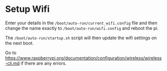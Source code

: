 # Setup Wifi

Enter your details in the `/boot/auto-run/current_wifi.config` file and then change the name exactly to `/boot/auto-run/wifi.config` and reboot the pi.

The `/boot/auto-run/startup.sh` script will then update the wifi settings on the next boot.

Go to <https://www.raspberrypi.org/documentation/configuration/wireless/wireless-cli.md> if there are any errors.

